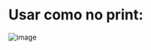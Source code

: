 # Usar como no print:
![image](https://github.com/Gabriel-Malenowitch/descomplicando-v2/assets/56513919/8200e014-41f0-439b-b3fd-93fe59036f66)
